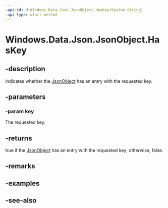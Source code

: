----api-id: M:Windows.Data.Json.JsonObject.HasKey(System.String)
-api-type: winrt method
---<!-- Method syntaxpublic bool HasKey(System.String key)--># Windows.Data.Json.JsonObject.HasKey## -descriptionIndicates whether the [JsonObject](jsonobject.md) has an entry with the requested key.## -parameters### -param keyThe requested key.## -returnstrue if the [JsonObject](jsonobject.md) has an entry with the requested key; otherwise, false.## -remarks## -examples## -see-also
